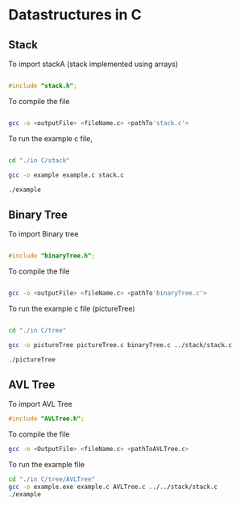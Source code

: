 # Datastructures in C

## Stack

To import stackA (stack implemented using arrays)

```C

#include "stack.h";

```

To compile the file

```bash

gcc -o <outputFile> <fileName.c> <pathTo'stack.c'>

```

To run the example c file,

```bash

cd "./in C/stack"

gcc -o example example.c stack.c

./example

```

## Binary Tree

To import Binary tree

```C

#include "binaryTree.h";

```

To compile the file

```bash

gcc -o <outputFile> <fileName.c> <pathTo'binaryTree.c'>

```

To run the example c file (pictureTree)

```bash

cd "./in C/tree"

gcc -o pictureTree pictureTree.c binaryTree.c ../stack/stack.c

./pictureTree

```

## AVL Tree

To import AVL Tree
```C
#include "AVLTree.h";
```

To compile the file
```bash
gcc -o <OutputFile> <fileName.c> <pathToAVLTree.c>
```

To run the example file
```bash
cd "./in C/tree/AVLTree"
gcc -o example.exe example.c AVLTree.c ../../stack/stack.c
./example
```
